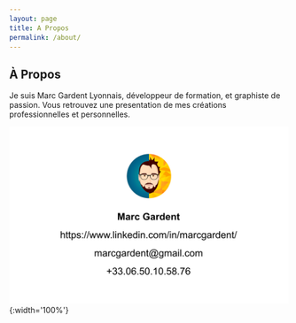 ```yaml
---
layout: page
title: A Propos
permalink: /about/
---
```


## À Propos

Je suis Marc Gardent Lyonnais, développeur de formation, et graphiste de passion. Vous retrouvez une presentation de  mes créations professionnelles et personnelles.

![carte de visite](/assets/img/bussiness-card.png){:width='100%'}

